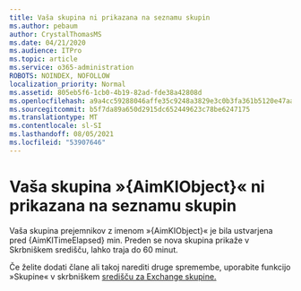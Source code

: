 ```yaml
---
title: Vaša skupina ni prikazana na seznamu skupin
ms.author: pebaum
author: CrystalThomasMS
ms.date: 04/21/2020
ms.audience: ITPro
ms.topic: article
ms.service: o365-administration
ROBOTS: NOINDEX, NOFOLLOW
localization_priority: Normal
ms.assetid: 805eb5f6-1cb0-4b19-82ad-fde38a42808d
ms.openlocfilehash: a9a4cc59288046affe35c9248a3829e3c0b3fa361b5120e47aaeaa34eec7a983
ms.sourcegitcommit: b5f7da89a650d2915dc652449623c78be6247175
ms.translationtype: MT
ms.contentlocale: sl-SI
ms.lasthandoff: 08/05/2021
ms.locfileid: "53907646"
---
```

# <a name="your-group-aimkiobject-not-showing-in-groups-list"></a>Vaša skupina »{AimKIObject}« ni prikazana na seznamu skupin

Vaša skupina prejemnikov z imenom »{AimKIObject}« je bila ustvarjena pred {AimKITimeElapsed} min. Preden se nova skupina prikaže v Skrbniškem središču, lahko traja do 60 minut.
  
Če želite dodati člane ali takoj narediti druge spremembe, uporabite funkcijo »Skupine« v skrbniškem [središču za Exchange skupine.](https://outlook.office365.com/ecp/?rfr=Admin_o365&amp;exsvurl=1&amp;mkt=en-US.aspx)
  

